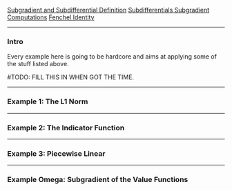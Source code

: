 [Subgradient and Subdifferential Definition](Subgradient%20and%20Subdifferential%20Definition.md)
[Subdifferentials Subgradient Computations](Subdifferentials%20Subgradient%20Computations.md)
[Fenchel Identity](../Duality/Fenchel%20Identity.md)


---
### **Intro**

Every example here is going to be hardcore and aims at applying some of the stuff listed above. 


#TODO: FILL THIS IN WHEN GOT THE TIME. 


---
### **Example 1: The L1 Norm**


---
### **Example 2: The Indicator Function**


---
### **Example 3: Piecewise Linear**


---
### **Example Omega: Subgradient of the Value Functions**
